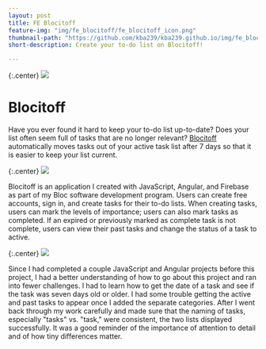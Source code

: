 ```yaml
---
layout: post
title: FE Blocitoff
feature-img: "img/fe_blocitoff/fe_blocitoff_icon.png"
thumbnail-path: "https://github.com/kba239/kba239.github.io/img/fe_blocitoff/fe_blocitoff_icon.png"
short-description: Create your to-do list on Blocitoff!

---
```

{:.center}
![](https://github.com/kba239/kba239.github.io/img/sample_feature_img.png)

# Blocitoff
Have you ever found it hard to keep your to-do list up-to-date? Does your list often seem full of tasks that are no longer relevant? [Blocitoff](https://github.com/kba239/blocitoff) automatically moves tasks out of your active task list after 7 days so that it is easier to keep your list current.


{:.center}
![](https://github.com/kba239/kba239.github.io/img/fe_blocitoff/CurrentTasks.png)


Blocitoff is an application I created with JavaScript, Angular, and Firebase as part of my Bloc software development program. Users can create free accounts, sign in, and create tasks for their to-do lists. When creating tasks, users can mark the levels of importance; users can also mark tasks as completed. If an expired or previously marked as complete task is not complete, users can view their past tasks and change the status of a task to active.

{:.center}
![](https://github.com/kba239/kba239.github.io/img/fe_blocitoff/ExpiredAndCompletedTasks.png)

Since I had completed a couple JavaScript and Angular projects before this project, I had a better understanding of how to go about this project and ran into fewer challenges. I had to learn how to get the date of a task and see if the task was seven days old or older. I had some trouble getting the active and past tasks to appear once I added the separate categories. After I went back through my work carefully and made sure that the naming of tasks, especially "tasks" vs. "task," were consistent, the two lists displayed successfully. It was a good reminder of the importance of attention to detail and of how tiny differences matter.
